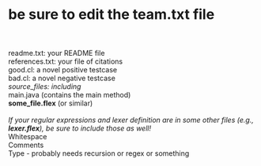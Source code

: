 # be sure to edit the team.txt file
<br/>
<br>
readme.txt: your README file<br>
references.txt: your file of citations<br/>
good.cl: a novel positive testcase<br>
bad.cl: a novel negative testcase<br>
<i>source_files: including<br></i>
main.java (contains the main method)<br>
<b>some_file.flex</b> (or similar)<br>
<br>
<i>If your regular expressions and lexer definition are in some other files (e.g., <b>lexer.flex</b>), be sure to include those as well!</i>
<br>
Whitespace<br>
Comments<br>
Type - probably needs recursion or regex or something

